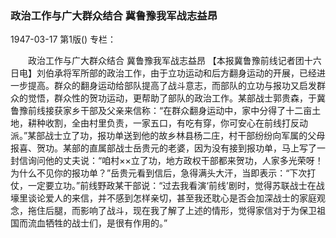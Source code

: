 ### 政治工作与广大群众结合  冀鲁豫我军战志益昂

1947-03-17
第1版()
专栏：

　　政治工作与广大群众结合
    冀鲁豫我军战志益昂
    【本报冀鲁豫前线记者团十六日电】刘伯承将军所部的政治工作，由于立功运动和后方翻身运动的开展，已经进一步提高。群众的翻身运动给部队提高了战斗意志，而部队的立功与报功又启发群众的觉悟，群众性的贺功运动，更帮助了部队的政治工作。某部战士郭贵森，于冀鲁豫前线接获家乡干部及父亲来信称：“在群众翻身运动中，家中分得了十二亩土地，耕种收割，全由村里负责，一家五口，有吃有穿，你可安心在前线打反动派。”某部战士立了功，报功单送到他的故乡林县杨二庄，村干部纷纷向军属的父母报喜、贺功。某部的直属部战士岳贵元的老婆，因为没有接到报功单，马上写了一封信询问他的丈夫说：“咱村××立了功，地方政权干部都来贺功，人家多光荣呀！为什么不见你的报功单？”岳贵元看到信后，急得满头大汗，当即表示：“下次打仗，一定要立功。”前线野政某干部说：“过去我看演‘前线’剧时，觉得苏联战士在战壕里谈论爱人的来信，并不感到怎样亲切，甚至我还耽心是否会加深战士的家庭观念，拖住后腿，而影响了战斗，现在我了解了上述的情形，觉得家信对于为保卫祖国而流血牺牲的战士们，是很有作用的。”
